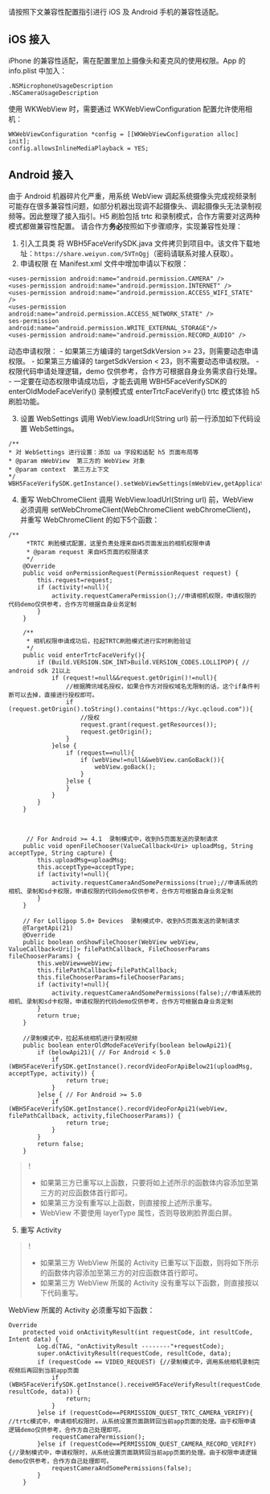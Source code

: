 请按照下文兼容性配置指引进行 iOS 及 Android 手机的兼容性适配。
## iOS 接入
iPhone 的兼容性适配，需在配置里加上摄像头和麦克风的使用权限。App 的 info.plist 中加入：
```
.NSMicrophoneUsageDescription  
.NSCameraUsageDescription
```
使用 WKWebView 时，需要通过 WKWebViewConfiguration 配置允许使用相机：
```
WKWebViewConfiguration *config = [[WKWebViewConfiguration alloc] init];
config.allowsInlineMediaPlayback = YES;
```

## Android 接入
由于 Android 机器碎片化严重，用系统 WebView 调起系统摄像头完成视频录制可能存在很多兼容性问题，如部分机器出现调不起摄像头、调起摄像头无法录制视频等。因此整理了接入指引。H5 刷脸包括 trtc 和录制模式，合作方需要对这两种模式都做兼容性配置。
请合作方**务必**按照如下步骤顺序，实现兼容性处理：
1. 引入工具类
将 WBH5FaceVerifySDK.java 文件拷贝到项目中。该文件下载地址：`https://share.weiyun.com/5VTnQgj`（密码请联系对接人获取）。
2. 申请权限
在 Manifest.xml 文件中增加申请以下权限：
```
<uses-permission android:name="android.permission.CAMERA" />
<uses-permission android:name="android.permission.INTERNET" />
<uses-permission android:name="android.permission.ACCESS_WIFI_STATE" />
<uses-permission android:name="android.permission.ACCESS_NETWORK_STATE" />
ses-permission android:name="android.permission.WRITE_EXTERNAL_STORAGE"/>
<uses-permission android:name="android.permission.RECORD_AUDIO" />
```
动态申请权限：
	- 如果第三方编译的 targetSdkVersion >= 23，则需要动态申请权限。
	- 如果第三方编译的 targetSdkVersion < 23，则不需要动态申请权限。
	- 权限代码申请处理逻辑，demo 仅供参考，合作方可根据自身业务需求自行处理。
	- 一定要在动态权限申请成功后，才能去调用 WBH5FaceVerifySDK的enterOldModeFaceVerify() 录制模式或 enterTrtcFaceVerify() trtc 模式体验 h5 刷脸功能。

3. 设置 WebSettings
调用 WebView.loadUrl(String url) 前一行添加如下代码设置 WebSettings。
```
/**
* 对 WebSettings 进行设置：添加 ua 字段和适配 h5 页面布局等
* @param mWebView  第三方的 WebView 对象
* @param context  第三方上下文
*/
WBH5FaceVerifySDK.getInstance().setWebViewSettings(mWebView,getApplicationContext());
```

4. 重写 WebChromeClient
调用 WebView.loadUrl(String url) 前，WebView 必须调用 setWebChromeClient(WebChromeClient webChromeClient)，并重写 WebChromeClient 的如下5个函数：
```
/**
     *TRTC 刷脸模式配置，这里负责处理来自H5页面发出的相机权限申请
     * @param request 来自H5页面的权限请求
     */
    @Override
    public void onPermissionRequest(PermissionRequest request) {
        this.request=request;
        if (activity!=null){ 
            activity.requestCameraPermission();//申请相机权限，申请权限的代码demo仅供参考，合作方可根据自身业务定制
        }
    }

    /**
     * 相机权限申请成功后，拉起TRTC刷脸模式进行实时刷脸验证
     */
    public void enterTrtcFaceVerify(){
        if (Build.VERSION.SDK_INT>Build.VERSION_CODES.LOLLIPOP){ // android sdk 21以上
            if (request!=null&&request.getOrigin()!=null){
                //根据腾讯域名授权，如果合作方对授权域名无限制的话，这个if条件判断可以去掉，直接进行授权即可。
                if (request.getOrigin().toString().contains("https://kyc.qcloud.com")){
                    //授权
                    request.grant(request.getResources());
                    request.getOrigin();
                }
            }else {
                if (request==null){
                    if (webView!=null&&webView.canGoBack()){
                        webView.goBack();
                    }
                }else {
                }
            }
        }
    }



     // For Android >= 4.1  录制模式中，收到h5页面发送的录制请求
    public void openFileChooser(ValueCallback<Uri> uploadMsg, String acceptType, String capture) {
        this.uploadMsg=uploadMsg;
        this.acceptType=acceptType;
        if (activity!=null){
            activity.requestCameraAndSomePermissions(true);//申请系统的相机、录制和sd卡权限，申请权限的代码demo仅供参考，合作方可根据自身业务定制
        }
    }

    // For Lollipop 5.0+ Devices  录制模式中，收到h5页面发送的录制请求
    @TargetApi(21)
    @Override
    public boolean onShowFileChooser(WebView webView, ValueCallback<Uri[]> filePathCallback, FileChooserParams fileChooserParams) {
        this.webView=webView;
        this.filePathCallback=filePathCallback;
        this.fileChooserParams=fileChooserParams;
        if (activity!=null){
            activity.requestCameraAndSomePermissions(false);//申请系统的相机、录制和sd卡权限，申请权限的代码demo仅供参考，合作方可根据自身业务定制
        }
        return true;
    }

    //录制模式中，拉起系统相机进行录制视频
    public boolean enterOldModeFaceVerify(boolean belowApi21){
        if (belowApi21){ // For Android < 5.0
            if (WBH5FaceVerifySDK.getInstance().recordVideoForApiBelow21(uploadMsg, acceptType, activity)) {
                return true;
            }
        }else { // For Android >= 5.0
            if (WBH5FaceVerifySDK.getInstance().recordVideoForApi21(webView, filePathCallback, activity,fileChooserParams)) {
                return true;
            }
        }
        return false;
    }

```
>! 
>- 如果第三方已重写以上函数，只要将如上述所示的函数体内容添加至第三方的对应函数体首行即可。
>- 如果第三方没有重写以上函数，则直接按上述所示重写。
>- WebView 不要使用 layerType 属性，否则导致刷脸界面白屏。

5. 重写 Activity
>! 
>- 如果第三方 WebView 所属的 Activity 已重写以下函数，则将如下所示的函数体内容添加至第三方的对应函数体首行即可。
>- 如果第三方 WebView 所属的 Activity 没有重写以下函数，则直接按以下代码重写。
>
WebView 所属的 Activity 必须重写如下函数：
```
Override
    protected void onActivityResult(int requestCode, int resultCode, Intent data) {
        Log.d(TAG, "onActivityResult --------"+requestCode);
        super.onActivityResult(requestCode, resultCode, data);
        if (requestCode == VIDEO_REQUEST) {//录制模式中，调用系统相机录制完视频后再回到当前app页面
            if (WBH5FaceVerifySDK.getInstance().receiveH5FaceVerifyResult(requestCode, resultCode, data)) {
                return;
            }
        }else if (requestCode==PERMISSION_QUEST_TRTC_CAMERA_VERIFY){ //trtc模式中，申请相机权限时，从系统设置页面跳转回当前app页面的处理。由于权限申请逻辑demo仅供参考，合作方自己处理即可。
            requestCameraPermission();
        }else if (requestCode==PERMISSION_QUEST_CAMERA_RECORD_VERIFY){//录制模式中，申请权限时，从系统设置页面跳转回当前app页面的处理。由于权限申请逻辑demo仅供参考，合作方自己处理即可。
            requestCameraAndSomePermissions(false);
        }
    }
```
